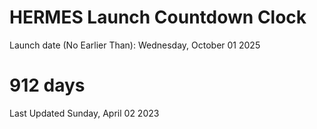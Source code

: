 # HERMES Launch Countdown Clock

Launch date (No Earlier Than): Wednesday, October 01 2025
# 912 days

Last Updated Sunday, April 02 2023